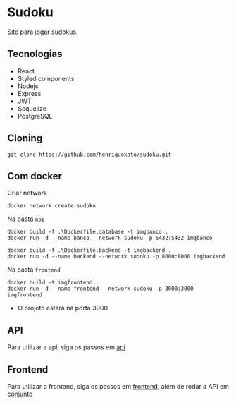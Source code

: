 # Sudoku

Site para jogar sudokus.

## Tecnologias

- React
- Styled components
- Nodejs
- Express
- JWT
- Sequelize
- PostgreSQL

## Cloning

```
git clone https://github.com/henriquekato/sudoku.git
```

## Com docker

Criar network
```
docker network create sudoku
```

Na pasta `api`
```
docker build -f .\Dockerfile.database -t imgbanco .
docker run -d --name banco --network sudoku -p 5432:5432 imgbanco

docker build -f .\Dockerfile.backend -t imgbackend .
docker run -d --name backend --network sudoku -p 8000:8000 imgbackend
```

Na pasta `frontend`

```
docker build -t imgfrontend .
docker run -d --name frontend --network sudoku -p 3000:3000 imgfrontend
```
- O projeto estará na porta 3000

## API

Para utilizar a api, siga os passos em [api](api)

## Frontend

Para utilizar o frontend, siga os passos em [frontend](frontend), além de rodar a API em conjunto
